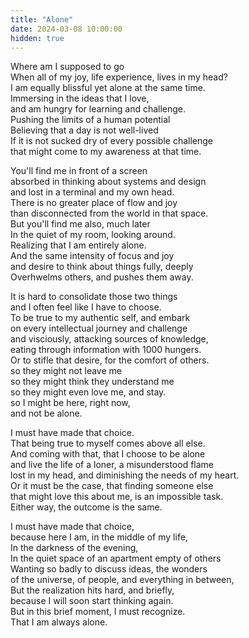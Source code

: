 ```yaml
---
title: "Alone"
date: 2024-03-08 10:00:00
hidden: true
---
```



Where am I supposed to go <br>
When all of my joy, life experience, lives in my head? <br>
I am equally blissful yet alone at the same time. <br>
Immersing in the ideas that I love, <br>
and am hungry for learning and challenge. <br>
Pushing the limits of a human potential <br>
Believing that a day is not well-lived <br>
If it is not sucked dry of every possible challenge <br>
that might come to my awareness at that time. <br>

You'll find me in front of a screen <br>
absorbed in thinking about systems and design <br>
and lost in a terminal and my own head. <br>
There is no greater place of flow and joy <br>
than disconnected from the world in that space. <br>
But you'll find me also, much later <br>
In the quiet of my room, looking around. <br>
Realizing that I am entirely alone. <br>
And the same intensity of focus and joy <br>
and desire to think about things fully, deeply <br>
Overhwelms others, and pushes them away. <br>

It is hard to consolidate those two things <br>
and I often feel like I have to choose. <br>
To be true to my authentic self, and embark <br>
on every intellectual journey and challenge <br>
and visciously, attacking sources of knowledge, <br>
eating through information with 1000 hungers. <br>
Or to stifle that desire, for the comfort of others.<br>
so they might not leave me <br>
so they might think they understand me <br>
so they might even love me, and stay. <br>
so I might be here, right now, <br>
and not be alone. <br>

I must have made that choice. <br>
That being true to myself comes above all else. <br>
And coming with that, that I choose to be alone <br>
and live the life of a loner, a misunderstood flame <br>
lost in my head, and diminishing the needs of my heart. <br>
Or it must be the case, that finding someone else <br>
that might love this about me, is an impossible task. <br>
Either way, the outcome is the same. <br>

I must have made that choice, <br>
because here I am, in the middle of my life, <br>
In the darkness of the evening,  <br>
In the quiet space of an apartment empty of others <br>
Wanting so badly to discuss ideas, the wonders <br>
of the universe, of people, and everything in between, <br>
But the realization hits hard, and briefly, <br>
because I will soon start thinking again. <br>
But in this brief moment, I must recognize. <br>
That I am always alone. <br>


